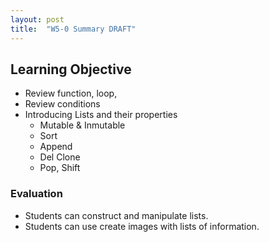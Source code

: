```yaml
---
layout: post
title:  "W5-0 Summary DRAFT"
---
```



## Learning Objective
- Review function, loop,
- Review conditions 
- Introducing Lists and their properties 
	- Mutable & Inmutable 
	- Sort 
	- Append 
	- Del Clone
	- Pop, Shift 


### Evaluation 
- Students can construct and manipulate lists.
- Students can use create images with lists of information. 



